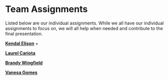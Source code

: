 # Team Assignments
Listed below are our individual assignments. While we all have our individual assignments to focus on, we will all help when needed and contribute to the final presentation. 

[**Kendal Elison**](Kendal-Elison-Resume.md)
+ 

[**Laurel Cariota**](Laurel-Cariota-Resume.md)

[**Brandy Wingfield**](Brandy-Wingfield-Resume.md)

[**Vanesa Gomes**](Vanesa-Gomes-Resume.md)

